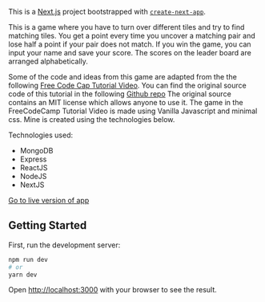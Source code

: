 This is a [Next.js](https://nextjs.org/) project bootstrapped with [`create-next-app`](https://github.com/vercel/next.js/tree/canary/packages/create-next-app).

This is a game where you have to turn over different tiles and try to find matching tiles. You get a point every time you uncover a matching pair and lose half a point if your pair does not match. If you win the game, you can input your name and save your score. The scores on the leader board are arranged alphabetically.

Some of the code and ideas from this game are adapted from the the following [Free Code Cap Tutorial Video](https://www.youtube.com/watch?v=lhNdUVh3qCc&t=3s). You can find the original source code of this tutorial in the following [Github repo](https://github.com/kubowania/memory-game) The original source contains an MIT license which allows anyone to use it. The game in the FreeCodeCamp Tutorial Video is made using Vanilla Javascript and minimal css. Mine is created using the technologies below.

Technologies used:
- MongoDB
- Express
- ReactJS
- NodeJS
- NextJS
 
[Go to live version of app](https://a-memory-game-seven.vercel.app/)

## Getting Started

First, run the development server:

```bash
npm run dev
# or
yarn dev
```

Open [http://localhost:3000](http://localhost:3000) with your browser to see the result.



